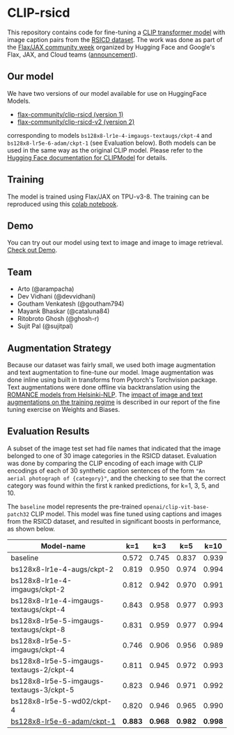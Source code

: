 # CLIP-rsicd

This repository contains code for fine-tuning a [CLIP transformer model](https://huggingface.co/transformers/model_doc/clip.html#transformers.CLIPModel) with image caption pairs from the [RSICD dataset](https://github.com/201528014227051/RSICD_optimal). The work was done as part of the [Flax/JAX community week](https://github.com/huggingface/transformers/blob/master/examples/research_projects/jax-projects/README.md#quickstart-flax-and-jax) organized by Hugging Face and Google's Flax, JAX, and Cloud teams ([announcement](https://discuss.huggingface.co/t/open-to-the-community-community-week-using-jax-flax-for-nlp-cv/7104)).


## Our model

We have two versions of our model available for use on HuggingFace Models.

* [flax-community/clip-rsicd (version 1)](https://huggingface.co/flax-community/clip-rsicd)
* [flax-community/clip-rsicd-v2 (version 2)](https://huggingface.co/flax-community/clip-rsicd-v2)

corresponding to models `bs128x8-lr1e-4-imgaugs-textaugs/ckpt-4` and `bs128x8-lr5e-6-adam/ckpt-1` (see Evaluation below). Both models can be used in the same way as the original CLIP model. Please refer to the [Hugging Face documentation for CLIPModel](https://huggingface.co/transformers/model_doc/clip.html#clipmodel) for details.


## Training

The model is trained using Flax/JAX on TPU-v3-8. The training can be reproduced using this [colab notebook](https://colab.research.google.com/github/arampacha/CLIP-rsicd/blob/master/nbs/Finetuning_CLIP_with_HF_and_jax.ipynb).


## Demo

You can try out our model using text to image and image to image retrieval. [Check out Demo](https://huggingface.co/spaces/sujitpal/clip-rsicd-demo).


## Team

* Arto (@arampacha)
* Dev Vidhani (@devvidhani)
* Goutham Venkatesh (@goutham794)
* Mayank Bhaskar (@cataluna84)
* Ritobroto Ghosh (@ghosh-r)
* Sujit Pal (@sujitpal)


## Augmentation Strategy

Because our dataset was fairly small, we used both image augmentation and text augmentation to fine-tune our model. Image augmentation was done inline using built in transforms from Pytorch's Torchvision package. Text augmentations were done offline via backtranslation using the [ROMANCE models from Helsinki-NLP](https://huggingface.co/Helsinki-NLP/opus-mt-en-ROMANCE). The [impact of image and text augmentations on the training regime](https://wandb.ai/wandb/hf-flax-clip-rsicd/reports/Fine-tuning-CLIP-on-RSICD--Vmlldzo4NzMyOTg) is described in our report of the fine tuning exercise on Weights and Biases.


## Evaluation Results

A subset of the image test set had file names that indicated that the image belonged to one of 30 image categories in the RSICD dataset. Evaluation was done by comparing the CLIP encoding of each image with CLIP encodings of each of 30 synthetic caption sentences of the form `"An aerial photograph of {category}"`, and the checking to see that the correct category was found within the first k ranked predictions, for k=1, 3, 5, and 10.

The `baseline` model represents the pre-trained `openai/clip-vit-base-patch32` CLIP model. This model was fine tuned using captions and images from the RSICD dataset, and resulted in significant boosts in performance, as shown below.


| Model-name                               | k=1   | k=3   | k=5   | k=10  |
| ---------------------------------------- | ----- | ----- | ----- | ----- |
| baseline                                 | 0.572 | 0.745 | 0.837 | 0.939 |
| bs128x8-lr1e-4-augs/ckpt-2               | 0.819 | 0.950 | 0.974 | 0.994 |
| bs128x8-lr1e-4-imgaugs/ckpt-2            | 0.812 | 0.942 | 0.970 | 0.991 |
| bs128x8-lr1e-4-imgaugs-textaugs/ckpt-4   | 0.843 | 0.958 | 0.977 | 0.993 |
| bs128x8-lr5e-5-imgaugs-textaugs/ckpt-8   | 0.831 | 0.959 | 0.977 | 0.994 |
| bs128x8-lr5e-5-imgaugs/ckpt-4            | 0.746 | 0.906 | 0.956 | 0.989 |
| bs128x8-lr5e-5-imgaugs-textaugs-2/ckpt-4 | 0.811 | 0.945 | 0.972 | 0.993 |
| bs128x8-lr5e-5-imgaugs-textaugs-3/ckpt-5 | 0.823 | 0.946 | 0.971 | 0.992 |
| bs128x8-lr5e-5-wd02/ckpt-4               | 0.820 | 0.946 | 0.965 | 0.990 |
| [bs128x8-lr5e-6-adam/ckpt-1]((https://huggingface.co/flax-community/clip-rsicd-v2)) | **0.883** | **0.968** | **0.982** | **0.998** |

